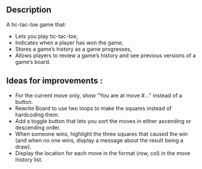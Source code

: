 ## Description
A tic-tac-toe game that:

* Lets you play tic-tac-toe,
* Indicates when a player has won the game,
* Stores a game’s history as a game progresses,
* Allows players to review a game’s history and see previous versions of a game’s board.

## Ideas for improvements :

* For the current move only, show “You are at move #…” instead of a button.
* Rewrite Board to use two loops to make the squares instead of hardcoding them.
* Add a toggle button that lets you sort the moves in either ascending or descending order.
* When someone wins, highlight the three squares that caused the win (and when no one wins, display a message about the result being a draw).
* Display the location for each move in the format (row, col) in the move history list.
